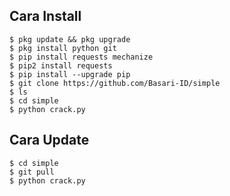 ## Cara Install
```
$ pkg update && pkg upgrade
$ pkg install python git
$ pip install requests mechanize
$ pip2 install requests
$ pip install --upgrade pip
$ git clone https://github.com/Basari-ID/simple
$ ls
$ cd simple
$ python crack.py
```
## Cara Update
```
$ cd simple
$ git pull
$ python crack.py
```
